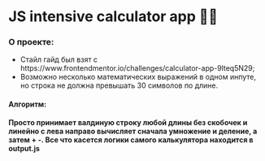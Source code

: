 <h1>JS intensive calculator app 🙌🏻</h1>

<h3><b>О проекте:</b></h3>
<ul>
<li>Стайл гайд был взят с https://www.frontendmentor.io/challenges/calculator-app-9lteq5N29;</li>
<li>Возможно несколько математических выражений в одном инпуте, но строка не должна превышать 30 символов по длине.</li>
</ul>

<h4>Алгоритм:</h4>

<b>Просто принимает валдиную строку любой длины без скобочек и линейно с лева направо вычисляет сначала умножение и деление, а затем + -. Все что касется логики самого калькулятора находится в output.js</b>
